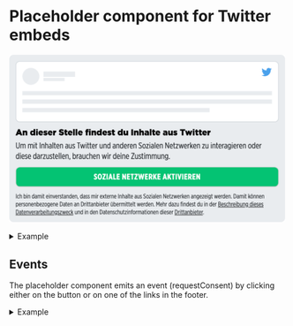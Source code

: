 # Placeholder component for Twitter embeds

<p>
  <img src="../../../../docs/embed-twitter-placeholder.png" alt="Embed placeholder Twitter" width="500" />
</p>

<details>
<summary>Example</summary>

```javascript
<template>
  <embed-twitter-placeholder></embed-twitter-placeholder>
</template>

<script>
import { EmbedTwitterPlaceholder } from '@spring-media/red-sourcepoint-cmp/dist/esm/vue/components/EmbedTwitterPlaceholder';

export default {
  components: { EmbedTwitterPlaceholder },
};
</script>

<style lang="scss">
@import '~@spring-media/red-sourcepoint-cmp/dist/esm/vue/components/EmbedTwitterPlaceholder.css';
</style>
```
</details>

## Events

The placeholder component emits an event (requestConsent) by clicking either on the button or on one of the links in the footer.

<details>
<summary>Example</summary>

```javascript
<template>
  <embed-twitter-placeholder  @requestConsent="onRequestConsent()"></embed-twitter-placeholder>
</template>

<script>
import { EmbedTwitterPlaceholder } from '@spring-media/red-sourcepoint-cmp/dist/esm/vue/components/EmbedTwitterPlaceholder';

export default {
  components: { EmbedTwitterPlaceholder },
  methods: {
    onRequestConsent() {
      console.log("request consent");
    },
  },
};
</script>

<style lang="scss">
@import '~@spring-media/red-sourcepoint-cmp/dist/esm/vue/components/EmbedTwitterPlaceholder.css';
</style>
```
</details>
